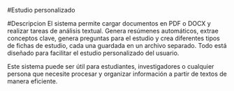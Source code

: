 #Estudio personalizado

#Descripcion 
El sistema permite cargar documentos en PDF o DOCX y realizar tareas de análisis textual. Genera resúmenes automáticos, extrae conceptos clave, genera preguntas para el estudio y crea diferentes tipos de fichas de estudio, cada una guardada en un archivo separado. Todo está diseñado para facilitar el estudio personalizado del usuario.

Este sistema puede ser útil para estudiantes, investigadores o cualquier persona que necesite procesar y organizar información a partir de textos de manera eficiente.